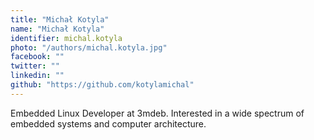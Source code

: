 ```yaml
---
title: "Michał Kotyla"
name: "Michał Kotyla"
identifier: michal.kotyla
photo: "/authors/michal.kotyla.jpg"
facebook: ""
twitter: ""
linkedin: ""
github: "https://github.com/kotylamichal"
---
```


Embedded Linux Developer at 3mdeb. Interested in a wide spectrum of embedded
systems and computer architecture.
